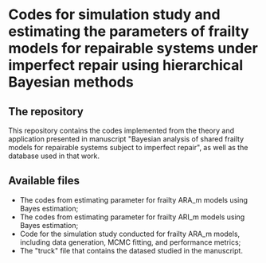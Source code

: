 # Codes for simulation study and estimating the parameters of frailty models for repairable systems under imperfect repair using hierarchical Bayesian methods

## The repository

This repository contains the codes implemented from the theory and application presented in manuscript "Bayesian analysis of shared frailty models for repairable systems subject to imperfect repair", as well as the database used in that work.

## Available files

* The codes from estimating parameter for frailty ARA_m models using Bayes estimation;
* The codes from estimating parameter for frailty ARI_m models using Bayes estimation;
* Code for the simulation study conducted for frailty ARA_m models, including data generation, MCMC fitting, and performance metrics;
* The "truck" file that contains the datased studied in the manuscript.
  
